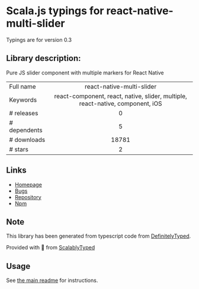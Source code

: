 
# Scala.js typings for react-native-multi-slider

Typings are for version 0.3

## Library description:
Pure JS slider component with multiple markers for React Native

|                    |                 |
| ------------------ | :-------------: |
| Full name          | react-native-multi-slider |
| Keywords           | react-component, react, native, slider, multiple, react-native, component, iOS |
| # releases         | 0 |
| # dependents       | 5 |
| # downloads        | 18781 |
| # stars            | 2 |

## Links
- [Homepage](https://github.com/JackDanielsAndCode/react-native-multi-slider#readme)
- [Bugs](https://github.com/JackDanielsAndCode/react-native-multi-slider/issues)
- [Repository](https://github.com/JackDanielsAndCode/react-native-multi-slider)
- [Npm](https://www.npmjs.com/package/react-native-multi-slider)
    


## Note
This library has been generated from typescript code from [DefinitelyTyped](https://definitelytyped.org).

Provided with :purple_heart: from [ScalablyTyped](https://github.com/oyvindberg/ScalablyTyped)

## Usage
See [the main readme](../../readme.md) for instructions.


